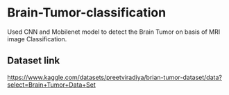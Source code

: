 # Brain-Tumor-classification
Used CNN and Mobilenet model to detect the Brain Tumor on basis of MRI image Classification.

## Dataset link 
https://www.kaggle.com/datasets/preetviradiya/brian-tumor-dataset/data?select=Brain+Tumor+Data+Set

